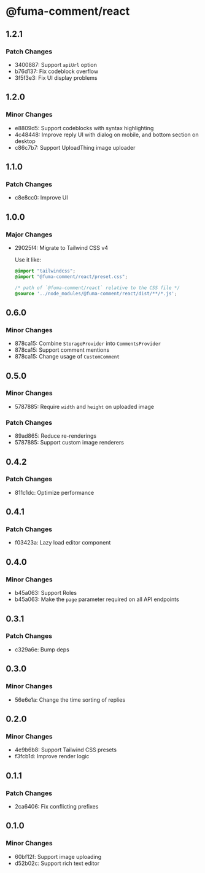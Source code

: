 # @fuma-comment/react

## 1.2.1

### Patch Changes

- 3400887: Support `apiUrl` option
- b76d137: Fix codeblock overflow
- 3f5f3e3: Fix UI display problems

## 1.2.0

### Minor Changes

- e8809d5: Support codeblocks with syntax highlighting
- 4c48448: Improve reply UI with dialog on mobile, and bottom section on desktop
- c86c7b7: Support UploadThing image uploader

## 1.1.0

### Patch Changes

- c8e8cc0: Improve UI

## 1.0.0

### Major Changes

- 29025f4: Migrate to Tailwind CSS v4

  Use it like:

  ```css
  @import "tailwindcss";
  @import "@fuma-comment/react/preset.css";

  /* path of `@fuma-comment/react` relative to the CSS file */
  @source '../node_modules/@fuma-comment/react/dist/**/*.js';
  ```

## 0.6.0

### Minor Changes

- 878ca15: Combine `StorageProvider` into `CommentsProvider`
- 878ca15: Support comment mentions
- 878ca15: Change usage of `CustomComment`

## 0.5.0

### Minor Changes

- 5787885: Require `width` and `height` on uploaded image

### Patch Changes

- 89ad865: Reduce re-renderings
- 5787885: Support custom image renderers

## 0.4.2

### Patch Changes

- 811c1dc: Optimize performance

## 0.4.1

### Patch Changes

- f03423a: Lazy load editor component

## 0.4.0

### Minor Changes

- b45a063: Support Roles
- b45a063: Make the `page` parameter required on all API endpoints

## 0.3.1

### Patch Changes

- c329a6e: Bump deps

## 0.3.0

### Minor Changes

- 56e6e1a: Change the time sorting of replies

## 0.2.0

### Minor Changes

- 4e9b6b8: Support Tailwind CSS presets
- f3fcb1d: Improve render logic

## 0.1.1

### Patch Changes

- 2ca6406: Fix conflicting prefixes

## 0.1.0

### Minor Changes

- 60bf12f: Support image uploading
- d52b02c: Support rich text editor
